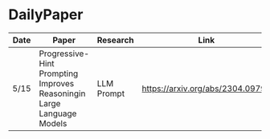 # DailyPaper
|  Date  |  Paper   | Research  | Link |
|  ---- |  ----  | ----  | ----  |
|  5/15  | Progressive-Hint Prompting Improves Reasoningin Large Language Models| LLM Prompt |https://arxiv.org/abs/2304.09797|
